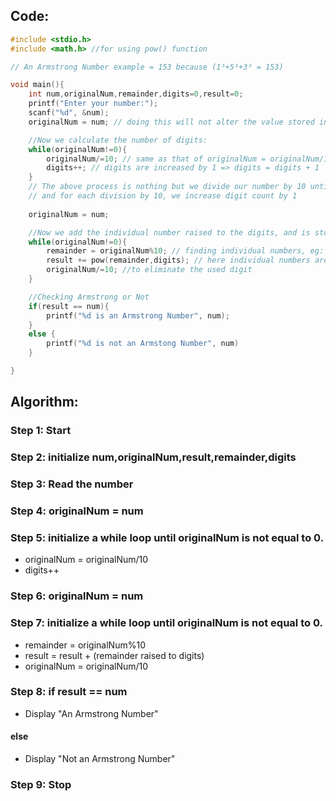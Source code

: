 ## Code:
```c
#include <stdio.h>
#include <math.h> //for using pow() function

// An Armstrong Number example = 153 because (1³+5³+3³ = 153)

void main(){
    int num,originalNum,remainder,digits=0,result=0;
    printf("Enter your number:");
    scanf("%d", &num);
    originalNum = num; // doing this will not alter the value stored in num

    //Now we calculate the number of digits:
    while(originalNum!=0){
        originalNum/=10; // same as that of originalNum = originalNum/10
        digits++; // digits are increased by 1 => digits = digits + 1
    }
    // The above process is nothing but we divide our number by 10 until it reaches zero,
    // and for each division by 10, we increase digit count by 1
    
    originalNum = num;

    //Now we add the individual number raised to the digits, and is stored in the result variable
    while(originalNum!=0){
        remainder = originalNum%10; // finding individual numbers, eg: 153%10 = 3, now this 3 is used in the just below step
        result += pow(remainder,digits); // here individual numbers are raised to the digits we calculated above
        originalNum/=10; //to eliminate the used digit
    }

    //Checking Armstrong or Not
    if(result == num){
        printf("%d is an Armstrong Number", num);
    }
    else {
        printf("%d is not an Armstong Number", num)
    }

}
```
## Algorithm:

### Step 1: Start
### Step 2: initialize num,originalNum,result,remainder,digits
### Step 3: Read the number
### Step 4: originalNum = num
### Step 5: initialize a while loop until originalNum is not equal to 0.
- originalNum = originalNum/10
- digits++
### Step 6: originalNum = num
### Step 7: initialize a while loop until originalNum is not equal to 0.
- remainder = originalNum%10
- result = result + (remainder raised to digits)
- originalNum = originalNum/10
### Step 8: if result == num
- Display "An Armstrong Number"
#### else
- Display "Not an Armstrong Number"
### Step 9: Stop